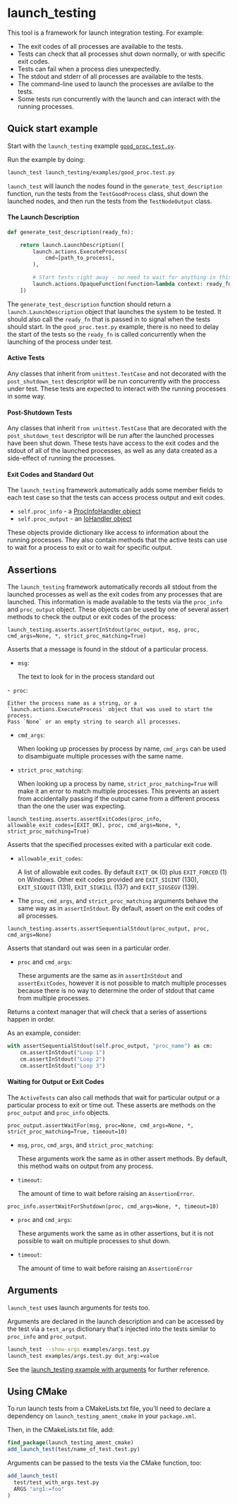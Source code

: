 # launch_testing

This tool is a framework for launch integration testing. For example:

  * The exit codes of all processes are available to the tests.
  * Tests can check that all processes shut down normally, or with specific exit codes.
  * Tests can fail when a process dies unexpectedly.
  * The stdout and stderr of all processes are available to the tests.
  * The command-line used to launch the processes are avilalbe to the tests.
  * Some tests run concurrently with the launch and can interact with the running processes.

## Quick start example

Start with the `launch_testing` example [`good_proc.test.py`](examples/good_proc.test.py).

Run the example by doing:

```sh
launch_test launch_testing/examples/good_proc.test.py
```

`launch_test` will launch the nodes found in the `generate_test_description` function, run the tests from the `TestGoodProcess` class, shut down the launched nodes, and then run the tests from the `TestNodeOutput` class.

#### The Launch Description


```python
def generate_test_description(ready_fn):

    return launch.LaunchDescription([
        launch.actions.ExecuteProcess(
            cmd=[path_to_process],
        ),

        # Start tests right away - no need to wait for anything in this example
        launch.actions.OpaqueFunction(function=lambda context: ready_fn()),
    ])
```

The `generate_test_description` function should return a `launch.LaunchDescription` object that launches the system to be tested.
It should also call the `ready_fn` that is passed in to signal when the tests should start.  In the `good_proc.test.py` example, there is no need to delay the start of the tests so the `ready_fn` is called concurrently when the launching of the process under test.

#### Active Tests

Any classes that inherit from `unittest.TestCase` and not decorated with the `post_shutdown_test` descriptor will be run concurrently with the proccess under test.
These tests are expected to interact with the running processes in some way.

#### Post-Shutdown Tests

Any classes that inherit `from unittest.TestCase` that are decorated with the `post_shutdown_test` descriptor will be run after the launched processes have been shut down.
These tests have access to the exit codes and the stdout of all of the launched processes, as well as any data created as a side-effect of running the processes.

#### Exit Codes and Standard Out

The `launch_testing` framework automatically adds some member fields to each test case so that the tests can access process output and exit codes.

 - `self.proc_info` - a [ProcInfoHandler object](launch_testing/proc_info_handler.py)
 - `self.proc_output` - an [IoHandler object](launch_testing/io_handler.py)

These objects provide dictionary like access to information about the running processes.
They also contain methods that the active tests can use to wait for a process to exit or to wait for specific output.

## Assertions

The `launch_testing` framework automatically records all stdout from the launched processes as well as the exit codes from any processes that are launched.
This information is made available to the tests via the `proc_info` and `proc_output` object.
These objects can be used by one of several assert methods to check the output or exit codes of the process:

`launch_testing.asserts.assertInStdout(proc_output, msg, proc, cmd_args=None, *, strict_proc_matching=True)`

Asserts that a message is found in the stdout of a particular process.

  - `msg`:

    The text to look for in the process standard out

  -` proc`:

    Either the process name as a string, or a `launch.actions.ExecuteProcess` object that was used to start the process.
    Pass `None` or an empty string to search all processes.

  - `cmd_args`:

    When looking up processes by process by name, `cmd_args` can be used to disambiguate multiple processes with the same name.

  - `strict_proc_matching`:

    When looking up a process by name, `strict_proc_matching=True` will make it an error to match multiple processes.
    This prevents an assert from accidentally passing if the output came from a different process than the one the user was expecting.

`launch_testing.asserts.assertExitCodes(proc_info, allowable_exit_codes=[EXIT_OK], proc, cmd_args=None, *, strict_proc_matching=True)`

Asserts that the specified processes exited with a particular exit code.

  - `allowable_exit_codes`:

    A list of allowable exit codes.
    By default `EXIT_OK` (0) plus `EXIT_FORCED` (1) on Windows.
    Other exit codes provided are `EXIT_SIGINT` (130), `EXIT_SIGQUIT` (131), `EXIT_SIGKILL` (137) and `EXIT_SIGSEGV` (139).

  - The `proc`, `cmd_args`, and `strict_proc_matching` arguments behave the same way as in `assertInStdout`.
    By default, assert on the exit codes of all processes.

`launch_testing.asserts.assertSequentialStdout(proc_output, proc, cmd_args=None)`

Asserts that standard out was seen in a particular order.

  - `proc` and `cmd_args`:

    These arguments are the same as in `assertInStdout` and `assertExitCodes`, however it is not possible to match multiple processes because there is no way to determine the order of stdout that came from multiple processes.

Returns a context manager that will check that a series of assertions happen in order.

As an example, consider:

```python
with assertSequentialStdout(self.proc_output, "proc_name") as cm:
    cm.assertInStdout("Loop 1")
    cm.assertInStdout("Loop 2")
    cm.assertInStdout("Loop 3")
```

#### Waiting for Output or Exit Codes

The `ActiveTests` can also call methods that wait for particular output or a particular process to exit or time out.
These asserts are methods on the `proc_output` and `proc_info` objects.

`proc_output.assertWaitFor(msg, proc=None, cmd_args=None, *, strict_proc_matching=True, timeout=10)`

  - `msg`, `proc`, `cmd_args`, and `strict_proc_matching`:

    These arguments work the same as in other assert methods.
    By default, this method waits on output from any process.

  - `timeout`:

    The amount of time to wait before raising an `AssertionError`.

`proc_info.assertWaitForShutdown(proc, cmd_args=None, *, timeout=10)`

  - `proc` and `cmd_args`:

    These arguments work the same as in other assertions, but it is not possible to wait on multiple processes to shut down.

  - `timeout`:

    The amount of time to wait before raising an `AssertionError`

## Arguments

`launch_test` uses launch arguments for tests too.

Arguments are declared in the launch description and can be accessed by the test via a `test_args` dictionary that's injected into the tests similar to `proc_info` and `proc_output`.

```sh
launch_test --show-args examples/args.test.py
launch_test examples/args.test.py dut_arg:=value
```

See the [launch_testing example with arguments](examples/args.test.py) for further reference.

## Using CMake

To run launch tests from a CMakeLists.txt file, you'll need to declare a dependency on
`launch_testing_ament_cmake` in your `package.xml`.

Then, in the CMakeLists.txt file, add:

```cmake
find_package(launch_testing_ament_cmake)
add_launch_test(test/name_of_test.test.py)
```

Arguments can be passed to the tests via the CMake function, too:

```cmake
add_launch_test(
  test/test_with_args.test.py
  ARGS "arg1:=foo"
)
```
